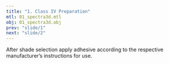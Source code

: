 ```yaml
---
title: "1. Class IV Preparation"
mtl: 01_spectra3d.mtl
obj: 01_spectra3d.obj
prev: "slide/1"
next: "slide/2"
---
```


After shade selection apply adhesive according to the respective manufacturer’s 
instructions for use.
